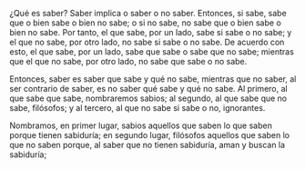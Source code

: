 ¿Qué es saber? Saber implica o saber o no saber. Entonces, si sabe, sabe que o bien sabe o bien no sabe; o si no sabe, no sabe que o bien sabe o bien no sabe. Por tanto, el que sabe, por un lado, sabe si sabe o no sabe; y el que no sabe, por otro lado, no sabe si sabe o no sabe. De acuerdo con esto, el que sabe, por un lado, sabe que sabe o sabe que no sabe; mientras que el que no sabe, por otro lado, no sabe que sabe o no sabe.

Entonces, saber es saber que sabe y qué no sabe, mientras que no saber, al ser contrario de saber, es no saber qué sabe y qué no sabe. Al primero, al que sabe que sabe, nombraremos sabios; al segundo, al que sabe que no sabe, filósofos; y al tercero, al que no sabe si sabe o no, ignorantes.

Nombramos, en primer lugar, sabios aquellos que saben lo que saben porque tienen sabiduría; en segundo lugar, filósofos aquellos que saben lo que no saben porque, al saber que no tienen sabiduría, aman y buscan la sabiduría; 